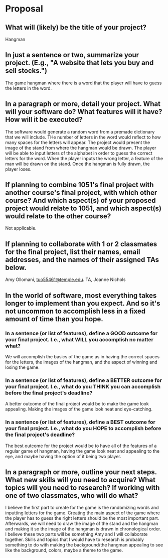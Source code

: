 # Proposal

## What will (likely) be the title of your project?

Hangman

## In just a sentence or two, summarize your project. (E.g., "A website that lets you buy and sell stocks.")

The game hangman where there is a word that the player will have to guess the letters in the word.

## In a paragraph or more, detail your project. What will your software do? What features will it have? How will it be executed?

The software would generate a random word from a premade dictionary that we will include. THe number of letters in the word would reflect to how many spaces for the letters will appear. The project would present the image of the stand from where the hangman would be drawn. The player will be able to input letters of the alphabet in order to guess the correct letters for the word. When the player inputs the wrong letter, a feature of the man will be drawn on the stand. Once the hangman is fully drawn, the player loses. 

## If planning to combine 1051's final project with another course's final project, with which other course? And which aspect(s) of your proposed project would relate to 1051, and which aspect(s) would relate to the other course?

Not applicable. 

## If planning to collaborate with 1 or 2 classmates for the final project, list their names, email addresses, and the names of their assigned TAs below.

Amy Ollomani, tuo55461@temple.edu. TA, Joanne Nichols

## In the world of software, most everything takes longer to implement than you expect. And so it's not uncommon to accomplish less in a fixed amount of time than you hope.

### In a sentence (or list of features), define a GOOD outcome for your final project. I.e., what WILL you accomplish no matter what?

We will accomplish the basics of the game as in having the correct spaces for the letters, the images of the hangman, and the aspect of winning and losing the game. 

### In a sentence (or list of features), define a BETTER outcome for your final project. I.e., what do you THINK you can accomplish before the final project's deadline?

A better outcome of the final project would be to make the game look appealing. Making the images of the game look neat and eye-catching. 

### In a sentence (or list of features), define a BEST outcome for your final project. I.e., what do you HOPE to accomplish before the final project's deadline?

The best outcome for the project would be to have all of the features of a regular game of hangman, having the game look neat and appealing to the eye, and maybe having the option of it being two player. 

## In a paragraph or more, outline your next steps. What new skills will you need to acquire? What topics will you need to research? If working with one of two classmates, who will do what?

I believe the first part to create for the game is the randomizing words and inputting letters for the game. Creating the main aspect of the game where the player has to guess the right letters should be the most important part. Afterwards, we will need to draw the image of the stand and the hangman and making it so the image of the hangman is drawn in chronological order. I believe these two parts will be something Amy and I will collaborate together. Skills and topics that I would have to research is probably something to do with making the background/the hangman appealing to see like the background, colors, maybe a theme to the game. 
